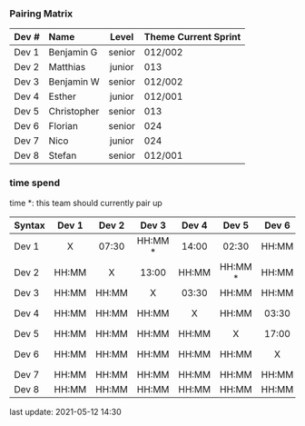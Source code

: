 ### Pairing Matrix
| Dev # |  Name       | Level  | Theme Current Sprint
| :---  |    :----    | :---:  | :----  
| Dev 1 | Benjamin G  | senior | 012/002
| Dev 2 | Matthias    | junior | 013
| Dev 3 | Benjamin W  | senior | 012/002
| Dev 4 | Esther      | junior | 012/001
| Dev 5 | Christopher | senior | 013
| Dev 6 | Florian     | senior | 024
| Dev 7 | Nico        | junior | 024
| Dev 8 | Stefan      | senior | 012/001

### time spend
time *: this team should currently pair up

| Syntax      | Dev 1       | Dev 2       | Dev 3       | Dev 4       | Dev 5       | Dev 6       | Dev 7       | Dev 8       |
| :---        |    :----:   |    :----:   |    :----:   |    :----:   |    :----:   |    :----:   |    :----:   |    :----:   |
| Dev 1       | X           | 07:30       | HH:MM *     | 14:00       | 02:30       | HH:MM       | HH:MM       | HH:MM       |
| Dev 2       | HH:MM       | X           | 13:00       | HH:MM       | HH:MM  *    | HH:MM       | HH:MM       | HH:MM       |
| Dev 3       | HH:MM       | HH:MM       | X           | 03:30       | HH:MM       | HH:MM       | HH:MM       | HH:MM       |
| Dev 4       | HH:MM       | HH:MM       | HH:MM       | X           | HH:MM       | 03:30       | HH:MM       | HH:MM *     |
| Dev 5       | HH:MM       | HH:MM       | HH:MM       | HH:MM       | X           | 17:00       | HH:MM       | HH:MM       |
| Dev 6       | HH:MM       | HH:MM       | HH:MM       | HH:MM       | HH:MM       | X           | HH:MM  *    | HH:MM       |
| Dev 7       | HH:MM       | HH:MM       | HH:MM       | HH:MM       | HH:MM       | HH:MM       | X           | 25:30       |
| Dev 8       | HH:MM       | HH:MM       | HH:MM       | HH:MM       | HH:MM       | HH:MM       | HH:MM       | X           |

last update: 2021-05-12 14:30 
